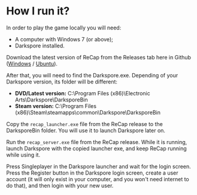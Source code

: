 # How I run it?
In order to play the game locally you will need:

- A computer with Windows 7 (or above);
- Darkspore installed.

Download the latest version of ReCap from the Releases tab here in Github ([Windows](https://github.com/vitor251093/resurrection-capsule/releases/latest/download/resurrection-capsule-windows-x64.zip) / [Ubuntu](https://github.com/vitor251093/resurrection-capsule/releases/latest/download/resurrection-capsule-appimage-x86_64.zip)).

After that, you will need to find the Darkspore.exe. Depending of your Darkspore version, its folder will be different:
- **DVD/Latest version:** C:\Program Files (x86)\Electronic Arts\Darkspore\DarksporeBin
- **Steam version:** C:\Program Files (x86)\Steam\steamapps\common\Darkspore\DarksporeBin

Copy the `recap_launcher.exe` file from the ReCap release to the DarksporeBin folder. You will use it to launch Darkspore later on.

Run the `recap_server.exe` file from the ReCap release. While it is running, launch Darkspore with the copied launcher exe, and keep ReCap running while using it.

Press Singleplayer in the Darkspore launcher and wait for the login screen. Press the Register button in the Darkspore login screen, create a user account (it will only exist in your computer, and you won't need internet to do that), and then login with your new user.
